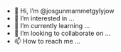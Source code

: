 - 👋 Hi, I’m @josgunmammetgylyjow
- 👀 I’m interested in ...
- 🌱 I’m currently learning ...
- 💞️ I’m looking to collaborate on ...
- 📫 How to reach me ...

<!---
josgunmammetgylyjow/josgunmammetgylyjow is a ✨ special ✨ repository because its `README.md` (this file) appears on your GitHub profile.
You can click the Preview link to take a look at your changes.
--->
